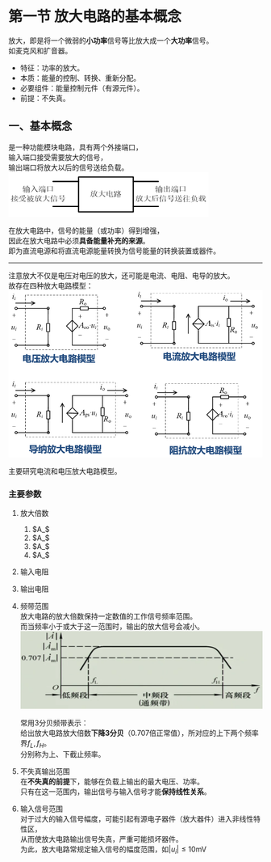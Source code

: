 # 第一节 放大电路的基本概念

放大，即是将一个微弱的**小功率**信号等比放大成一个**大功率**信号。  
如麦克风和扩音器。

* 特征：功率的放大。
* 本质：能量的控制、转换、重新分配。
* 必要组件：能量控制元件（有源元件）。
* 前提：不失真。

## 一、基本概念

是一种功能模块电路，具有两个外接端口，  
输入端口接受需要放大的信号，  
输出端口将放大以后的信号送给负载。  
![图 34](images/Transistor-Amplifier-Circuit_1--11-16_23-01-50.png)

在放大电路中，信号的能量（或功率）得到增强，  
因此在放大电路中必须**具备能量补充的来源**。  
即为直流电源和将直流电源能量转换为信号能量的转换装置或器件。

---

注意放大不仅是电压对电压的放大，还可能是电流、电阻、电导的放大。  
故存在四种放大电路模型：  
![图 36](images/Transistor-Amplifier-Circuit_1--11-16_23-29-32.png)  

主要研究电流和电压放大电路模型。

### 主要参数

1. 放大倍数
   1. $A_$
   2. $A_$
   3. $A_$
   4. $A_$
2. 输入电阻
3. 输出电阻
4. 频带范围  
   放大电路的放大倍数保持一定数值的工作信号频率范围。  
   而当频率小于或大于这一范围时，输出的放大信号会减小。  
   ![图 35](images/Transistor-Amplifier-Circuit_1--11-16_23-21-41.png)

   常用$3$分贝频带表示：  
   给出放大电路放大倍数**下降$3$分贝**（$0.707$倍正常值），所对应的上下两个频率界$f_L,f_H$。  
   分别称为上、下截止频率。
5. 不失真输出范围  
   在**不失真的前提**下，能够在负载上输出的最大电压、功率。  
   只有在这一范围内，输出信号与输入信号才能**保持线性关系**。
6. 输入信号范围  
   对于过大的输入信号幅度，可能引起有源电子器件（放大器件）进入非线性特性区，  
   从而使放大电路输出信号失真，严重可能损坏器件。  
   为此，放大电路常规定输入信号的幅度范围，如$|u_i|\le10\textrm{mV}$